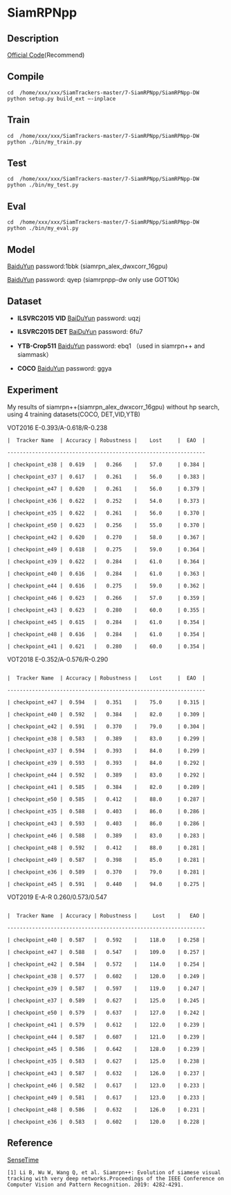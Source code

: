 # SiamRPNpp

## Description

[Official Code](https://github.com/STVIR/pysot)(Recommend)

## Compile
```
cd  /home/xxx/xxx/SiamTrackers-master/7-SiamRPNpp/SiamRPNpp-DW 
python setup.py build_ext —-inplace
```
## Train
```
cd  /home/xxx/xxx/SiamTrackers-master/7-SiamRPNpp/SiamRPNpp-DW 
python ./bin/my_train.py
```
## Test
```
cd  /home/xxx/xxx/SiamTrackers-master/7-SiamRPNpp/SiamRPNpp-DW 
python ./bin/my_test.py
```
## Eval
```
cd  /home/xxx/xxx/SiamTrackers-master/7-SiamRPNpp/SiamRPNpp-DW 
python ./bin/my_eval.py
```
## Model 

[BaiduYun](https://pan.baidu.com/s/1ZE3UDZwCTH0TyLkCa1PnYw) password:1bbk (siamrpn_alex_dwxcorr_16gpu)

[BaiduYun](https://pan.baidu.com/s/1OPNJcBYASMAXPKm-DaoWSQ) password: qyep (siamrpnpp-dw only use GOT10k)

## Dataset

- **ILSVRC2015 VID** [BaiDuYun](https://pan.baidu.com/s/1CXWgpAG4CYpk-WnaUY5mAQ) password: uqzj 

- **ILSVRC2015 DET** [BaiDuYun](https://pan.baidu.com/s/1t2IgiYGRu-sdfOYwfeemaQ) password: 6fu7 

- **YTB-Crop511** [BaiduYun](https://pan.baidu.com/s/112zLS_02-Z2ouKGbnPlTjw) password: ebq1 （used in siamrpn++ and siammask）

- **COCO** [BaiduYun](https://pan.baidu.com/s/17AMGS2ezLVd8wFI2NbJQ3w) password: ggya 


## Experiment

My results of siamrpn++(siamrpn_alex_dwxcorr_16gpu) without hp search, using 4 training datasets(COCO, DET,VID,YTB)

VOT2016      E-0.393/A-0.618/R-0.238   

```
|  Tracker Name  | Accuracy | Robustness |    Lost     |  EAO  |

----------------------------------------------------------------

| checkpoint_e38 |  0.619   |   0.266    |    57.0     | 0.384 |

| checkpoint_e37 |  0.617   |   0.261    |    56.0     | 0.383 |

| checkpoint_e47 |  0.620   |   0.261    |    56.0     | 0.379 |

| checkpoint_e36 |  0.622   |   0.252    |    54.0     | 0.373 |

| checkpoint_e35 |  0.622   |   0.261    |    56.0     | 0.370 |

| checkpoint_e50 |  0.623   |   0.256    |    55.0     | 0.370 |

| checkpoint_e42 |  0.620   |   0.270    |    58.0     | 0.367 |

| checkpoint_e49 |  0.618   |   0.275    |    59.0     | 0.364 |

| checkpoint_e39 |  0.622   |   0.284    |    61.0     | 0.364 |

| checkpoint_e40 |  0.616   |   0.284    |    61.0     | 0.363 |

| checkpoint_e44 |  0.616   |   0.275    |    59.0     | 0.362 |

| checkpoint_e46 |  0.623   |   0.266    |    57.0     | 0.359 |

| checkpoint_e43 |  0.623   |   0.280    |    60.0     | 0.355 |

| checkpoint_e45 |  0.615   |   0.284    |    61.0     | 0.354 |

| checkpoint_e48 |  0.616   |   0.284    |    61.0     | 0.354 |

| checkpoint_e41 |  0.621   |   0.280    |    60.0     | 0.354 |

```


VOT2018    E-0.352/A-0.576/R-0.290
```

|  Tracker Name  | Accuracy | Robustness |    Lost     |  EAO  |

----------------------------------------------------------------

| checkpoint_e47 |  0.594   |   0.351    |    75.0     | 0.315 |

| checkpoint_e40 |  0.592   |   0.384    |    82.0     | 0.309 |

| checkpoint_e42 |  0.591   |   0.370    |    79.0     | 0.304 |

| checkpoint_e38 |  0.583   |   0.389    |    83.0     | 0.299 |

| checkpoint_e37 |  0.594   |   0.393    |    84.0     | 0.299 |

| checkpoint_e39 |  0.593   |   0.393    |    84.0     | 0.292 |

| checkpoint_e44 |  0.592   |   0.389    |    83.0     | 0.292 |

| checkpoint_e41 |  0.585   |   0.384    |    82.0     | 0.289 |

| checkpoint_e50 |  0.585   |   0.412    |    88.0     | 0.287 |

| checkpoint_e35 |  0.588   |   0.403    |    86.0     | 0.286 |

| checkpoint_e43 |  0.593   |   0.403    |    86.0     | 0.286 |

| checkpoint_e46 |  0.588   |   0.389    |    83.0     | 0.283 |

| checkpoint_e48 |  0.592   |   0.412    |    88.0     | 0.281 |

| checkpoint_e49 |  0.587   |   0.398    |    85.0     | 0.281 |

| checkpoint_e36 |  0.589   |   0.370    |    79.0     | 0.281 |

| checkpoint_e45 |  0.591   |   0.440    |    94.0     | 0.275 |

```

VOT2019  E-A-R  0.260/0.573/0.547

```

|  Tracker Name  | Accuracy | Robustness |     Lost    |   EAO |

----------------------------------------------------------------

| checkpoint_e40 |  0.587   |   0.592    |    118.0    | 0.258 |

| checkpoint_e47 |  0.588   |   0.547    |    109.0    | 0.257 |

| checkpoint_e42 |  0.584   |   0.572    |    114.0    | 0.254 |

| checkpoint_e38 |  0.577   |   0.602    |    120.0    | 0.249 |

| checkpoint_e39 |  0.587   |   0.597    |    119.0    | 0.247 |

| checkpoint_e37 |  0.589   |   0.627    |    125.0    | 0.245 |

| checkpoint_e50 |  0.579   |   0.637    |    127.0    | 0.242 |

| checkpoint_e41 |  0.579   |   0.612    |    122.0    | 0.239 |

| checkpoint_e44 |  0.587   |   0.607    |    121.0    | 0.239 |

| checkpoint_e45 |  0.586   |   0.642    |    128.0    | 0.239 |

| checkpoint_e35 |  0.583   |   0.627    |    125.0    | 0.238 |

| checkpoint_e43 |  0.587   |   0.632    |    126.0    | 0.237 |

| checkpoint_e46 |  0.582   |   0.617    |    123.0    | 0.233 |

| checkpoint_e49 |  0.581   |   0.617    |    123.0    | 0.233 |

| checkpoint_e48 |  0.586   |   0.632    |    126.0    | 0.231 |

| checkpoint_e36 |  0.583   |   0.602    |    120.0    | 0.228 |

```

## Reference
[SenseTime](https://github.com/STVIR/pysot)
```
[1] Li B, Wu W, Wang Q, et al. Siamrpn++: Evolution of siamese visual tracking with very deep networks.Proceedings of the IEEE Conference on Computer Vision and Pattern Recognition. 2019: 4282-4291.
```
